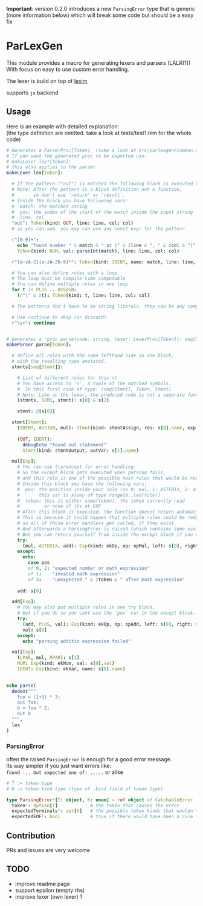 **Important**: version 0.2.0 introduces a new `ParsingError` type that is generic (more information below) which will break some code but should be a easy fix

# ParLexGen

This module provides a macro for generating lexers and parsers (LALR(1))<br>
With focus on easy to use custom error handling.<br>

The lexer is build on top of [lexim](https://github.com/Araq/lexim)

supports `js` backend

## Usage

Here is an example with detailed explanation:<br>
(the type definition are omitted. take a look at tests/test1.nim for the whole code)
```nim
# Generates a ParserProc[Token]  (take a look at src/parlexgen/common.nim for details)
# If you want the generated proc to be exported use:
# makeLexer lex*[Token]:
# this also applies to the parser
makeLexer lex[Token]:

  # If the pattern ("out") is matched the following block is executed to build a token.
  # Note: After the pattern is a block definition not a function,
  #       so don't use 'return' or 'result'.
  # Inside the block you have following vars:
  #  match: the matched string
  #  pos: the index of the start of the match inside the input string
  #  line, col
  "out": Token(kind: OUT, line: line, col: col)
  # as you can see, you may can use any const expr for the pattern

  r"[0-9]+":
    echo "found number " & match & " at (" & $line & ", " & $col & ")"
    Token(kind: NUM, val: parseInt(match), line: line, col: col)

  r"[a-zA-Z][a-zA-Z0-9]*": Token(kind: IDENT, name: match, line: line, col: col)

  # You can also define rules with a loop.
  # The loop must be compile-time computable
  # You can define multiple rules in one loop.
  for t in PLUS .. ASSIGN:
    (r"\" & $t): Token(kind: t, line: line, col: col)

  # The patterns don't have to be string literals, they can be any compile-time expression

  # Use continue to skip (or discard).
  r"\s+": continue


# Generates a 'proc parse(code: string, lexer: LexerProc[Token]): seq[Stmnt]'
makeParser parse[Token]:

  # define all rules with the same lefthand side in one block,
  # with the resulting type anotated.
  stmnts[seq[Stmnt]]:

    # List of different rules for this nt
    # You have access to 's', a tuple of the matched symbols.
    #  In this first case of type: (seq[Stmnt], Token, Stmnt)
    # Note: Like in the lexer, the produced code is not a seperate function so returning would return from the whole parsing function
    (stmnts, SEMI, stmnt): s[0] & s[2]

    stmnt: @[s[0]]

  stmnt[Stmnt]:
    (IDENT, ASSIGN, mul): Stmnt(kind: stmntAssign, res: s[0].name, exp: s[2])
    
    (OUT, IDENT):
      debugEcho "found out statement"
      Stmnt(kind: stmntOutput, outVar: s[1].name)

  mul[Exp]:
    # You can use try/except for error handling.
    # So the except block gets executed when parsing fails,
    # and this rule is one of the possible next rules that would be reduced.
    # Inside this block you have the following vars:
    #  pos: the position inside your rule (so 0: mul, 1: ASTERIX, 2: add, 3: just behind)
    #       this var is alway of type range[0..len(rule)]
    #  token: this is either some(token), the token currently read
    #         or none if its at EOF
    # After this block is executed, the function doesnt return automatically.
    # This is because it could happen that multiple rules could be reduced next,
    # so all of those error handlers get called, if they exist.
    # And afterwards a ParsingError is raised (which contains some usefull information, details below).
    # But you can return yourself from inside the except block if you want
    try:
      (mul, ASTERIX, add): Exp(kind: ekOp, op: opMul, left: s[0], right: s[2])
    except:
      echo:
        case pos
        of 0, 2: "expected number or math expression"
        of 1:    "invalid math expression"
        of 3:    "unexpected " & $token & " after math expression"
    
    add: s[0]

  add[Exp]:
    # You may also put multiple rules in one try block,
    # but if you do so you cant use the `pos` var in the except block.
    try:
      (add, PLUS, val): Exp(kind: ekOp, op: opAdd, left: s[0], right: s[2])
      val: s[0]
    except:
      echo "parsing additin expression failed"

  val[Exp]:
    (LPAR, mul, RPAR): s[1]
    NUM: Exp(kind: ekNum, val: s[0].val)
    IDENT: Exp(kind: ekVar, name: s[0].name)
    

echo parse(
  dedent"""
    foo = (1+3) * 3;
    out foo;
    b = foo * 2;
    out b
  """,
  lex
)
```

### ParsingError
often the raised `ParsingError` is enough for a good error message.<br>
Its way simpler if you just want errors like:<br>
`found ... but expected one of: .....` or alike

```nim
# T := token type
# K := token kind type (type of .kind field of token type)

type ParsingError*[T: object, K: enum] = ref object of CatchableError
  token*: Option[T]            # the token that caused the error
  expectedTerminals*: set[K]   # the possible token kinds that wouldn't have caused an error
  expectedEOF*: bool           # true if there would have been a rule for $
```

## Contribution
PRs and issues are very welcome

## TODO
- improve readme page
- support epsilon (empty rhs)
- improve lexer (own lexer) ?
